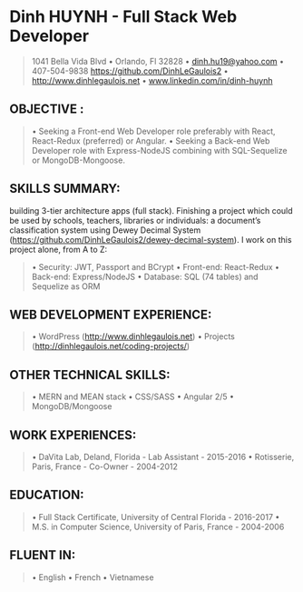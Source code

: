 # Dinh HUYNH - Full Stack Web Developer

> 1041 Bella Vida Blvd • Orlando, Fl 32828 • dinh.hu19@yahoo.com • 407-504-9838
> https://github.com/DinhLeGaulois2 • http://www.dinhlegaulois.net • www.linkedin.com/in/dinh-huynh

## OBJECTIVE : 
> •	Seeking a Front-end Web Developer role preferably with React, React-Redux (preferred) or Angular.
> •	Seeking a Back-end Web Developer role with Express-NodeJS combining with SQL-Sequelize or MongoDB-Mongoose.


## SKILLS SUMMARY: 
building 3-tier architecture apps (full stack). Finishing a project which could be used by schools, teachers, libraries or individuals: a document’s classification system using Dewey Decimal System (https://github.com/DinhLeGaulois2/dewey-decimal-system). I work on this project alone, from A to Z: 
> •	Security: JWT, Passport and BCrypt
> •	Front-end: React-Redux
> •	Back-end: Express/NodeJS
> •	Database: SQL (74 tables) and Sequelize as ORM


## WEB DEVELOPMENT EXPERIENCE:
> •	WordPress (http://www.dinhlegaulois.net)
> •	Projects (http://dinhlegaulois.net/coding-projects/)


## OTHER TECHNICAL SKILLS:
> •	MERN and MEAN stack
> •	CSS/SASS
> •	Angular 2/5
> •	MongoDB/Mongoose


## WORK EXPERIENCES:
> •	DaVita Lab, Deland, Florida - Lab Assistant - 2015-2016
> •	Rotisserie, Paris, France - Co-Owner - 2004-2012

## EDUCATION:  
> •	Full Stack Certificate, University of Central Florida - 2016-2017
> •	M.S. in Computer Science, University of Paris, France - 2004-2006


## FLUENT IN:
> •	English
> •	French
> •	Vietnamese

